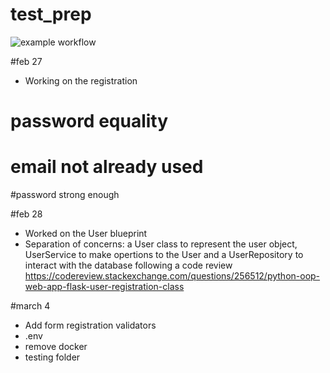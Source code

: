 # test_prep

![example workflow](https://github.com/github/docs/actions/workflows/main.yaml/badge.svg)


#feb 27

- Working on the registration 
# password equality 
# email not already used 
#password strong enough


#feb 28

- Worked on the User blueprint
- Separation of concerns: a User class to represent the user object, UserService to make opertions to the User and a UserRepository to interact with the database following a code review https://codereview.stackexchange.com/questions/256512/python-oop-web-app-flask-user-registration-class



#march 4
- Add form registration validators
- .env
- remove docker 
- testing folder
